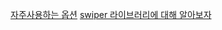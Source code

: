 [자주사용하는 옵션](https://velog.io/@leejpsd/Swiper-%EC%98%B5%EC%85%98-%EC%A0%95%EB%A6%AC)
[swiper 라이브러리에 대해 알아보자](https://stack94.tistory.com/entry/Library-Swiper-%EB%9D%BC%EC%9D%B4%EB%B8%8C%EB%9F%AC%EB%A6%AC%EC%97%90-%EB%8C%80%ED%95%B4%EC%84%9C-%EC%95%8C%EC%95%84%EB%B3%B4%EC%9E%90)
